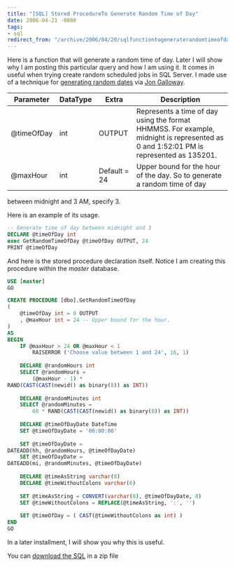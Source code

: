 ```yaml
---
title: "[SQL] Stored ProcedureTo Generate Random Time of Day"
date: 2006-04-21 -0800
tags:
- sql
redirect_from: "/archive/2006/04/20/sqlfunctiontogeneraterandomtimeofday.aspx/"
---
```


Here is a function that will generate a random time of day. Later I will
show why I am posting this particular query and how I am using it. It
comes in useful when trying create random scheduled jobs in SQL Server.
I made use of a technique for [generating random
dates](http://weblogs.asp.net/jgalloway/archive/2004/03/18/92498.aspx "Random Dates / Data for Testing")
via [Jon
Galloway](http://weblogs.asp.net/jgalloway/archive/2004/03/18/92498.aspx "Jon Galloway's Blog").

Parameter  | DataType |  Extra      | Description
------------|----------|-------------|------------
@timeOfDay |int       |OUTPUT       | Represents a time of day using the format HHMMSS. For example, midnight is represented as 0 and 1:52:01 PM is represented as 135201.
@maxHour   |int       |Default = 24 | Upper bound for the hour of the day. So to generate a random time of day
between midnight and 3 AM, specify 3.

Here is an example of its usage.

```sql
-- Generate time of day between midnight and 3
DECLARE @timeOfDay int
exec GetRandomTimeOfDay @timeOfDay OUTPUT, 24
PRINT @timeOfDay
```

And here is the stored procedure declaration itself. Notice I am
creating this procedure within the *master* database.

```sql
USE [master]
GO

CREATE PROCEDURE [dbo].GetRandomTimeOfDay
( 
    @timeOfDay int = 0 OUTPUT
    , @maxHour int = 24 -- Upper bound for the hour.
)
AS
BEGIN
    IF @maxHour > 24 OR @maxHour < 1
        RAISERROR ('Choose value between 1 and 24', 16, 1)   
    
    DECLARE @randomHours int
    SELECT @randomHours = 
        (@maxHour - 1) * 
RAND(CAST(CAST(newid() as binary(8)) as INT))
    
    DECLARE @randomMinutes int
    SELECT @randomMinutes = 
        60 * RAND(CAST(CAST(newid() as binary(8)) as INT))
    
    DECLARE @timeOfDayDate DateTime
    SET @timeOfDayDate = '00:00:00'
    
    SET @timeOfDayDate = 
DATEADD(hh, @randomHours, @timeOfDayDate)
    SET @timeOfDayDate = 
DATEADD(mi, @randomMinutes, @timeOfDayDate)
    
    DECLARE @timeAsString varchar(8)
    DECLARE @timeWithoutColons varchar(6)
    
    SET @timeAsString = CONVERT(varchar(8), @timeOfDayDate, 8)
    SET @timeWithoutColons = REPLACE(@timeAsString, ':', '')
    
    SET @timeOfDay = ( CAST(@timeWithoutColons as int) )
END
GO
```

In a later installment, I will show you why this is useful.

You can [download the SQL](http://tools.veloc-it.com/tabid/58/grm2id/1/Default.aspx "Tools")
in a zip file


